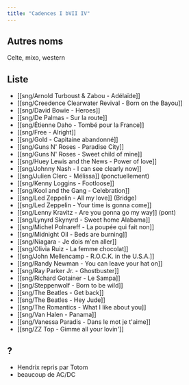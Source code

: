 ```yaml
---
title: "Cadences I bVII IV"
---
```


## Autres noms

Celte, mixo, western

## Liste

- [[sng/Arnold Turboust & Zabou - Adélaïde]]
- [[sng/Creedence Clearwater Revival - Born on the Bayou]]
- [[sng/David Bowie - Heroes]]
- [[sng/De Palmas - Sur la route]]
- [[sng/Étienne Daho - Tombé pour la France]]
- [[sng/Free - Alright]]
- [[sng/Gold - Capitaine abandonné]]
- [[sng/Guns N' Roses - Paradise City]]
- [[sng/Guns N' Roses - Sweet child of mine]]
- [[sng/Huey Lewis and the News - Power of love]]
- [[sng/Johnny Nash - I can see clearly now]]
- [[sng/Julien Clerc - Mélissa]] (ponctuellement)
- [[sng/Kenny Loggins - Footloose]]
- [[sng/Kool and the Gang - Celebration]]
- [[sng/Led Zeppelin - All my love]] (Bridge)
- [[sng/Led Zeppelin - Your time is gonna come]]
- [[sng/Lenny Kravitz - Are you gonna go my way]] (pont)
- [[sng/Lynyrd Skynyrd - Sweet home Alabama]]
- [[sng/Michel Polnareff - La poupée qui fait non]]
- [[sng/Midnight Oil - Beds are burning]]
- [[sng/Niagara - Je dois m'en aller]]
- [[sng/Olivia Ruiz - La femme chocolat]]
- [[sng/John Mellencamp - R.O.C.K. in the U.S.A.]]
- [[sng/Randy Newman - You can leave your hat on]]
- [[sng/Ray Parker Jr. - Ghostbuster]]
- [[sng/Richard Gotainer - Le Sampa]]
- [[sng/Steppenwolf - Born to be wild]]
- [[sng/The Beatles - Get back]]
- [[sng/The Beatles - Hey Jude]]
- [[sng/The Romantics - What I like about you]]
- [[sng/Van Halen - Panama]]
- [[sng/Vanessa Paradis - Dans le mot je t'aime]]
- [[sng/ZZ Top - Gimme all your lovin']]

## ?

- Hendrix repris par Totom
- beaucoup de AC/DC

